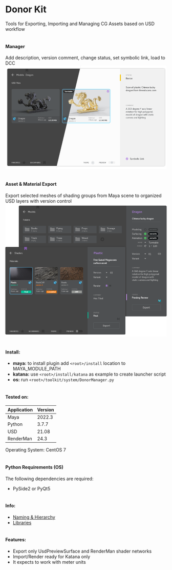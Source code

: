 # Donor Kit
Tools for Exporting, Importing and Managing CG Assets based on USD workflow
<br/><br/>
#### Manager
Add description, version comment, change status, set symbolic link, load to DCC
![Manager](doc/manager.png)
<br/><br/>
#### Asset & Material Export
Export selected meshes of shading groups from Maya scene to organized USD layers with version control
![Manager](doc/export.png)
<br/><br/>
#### Install:
+ **maya:** to install plugin add `<root>/install` location to MAYA_MODULE_PATH
+ **katana:** use `<root>/install/katana` as example to create launcher script
+ **os:** run `<root>/toolkit/system/DonorManager.py`
<br/><br/>
#### Tested on:

| Application  | Version |
|--------------|---------|
| Maya         | 2022.3  |
| Python       | 3.7.7   |
| USD          | 21.08   |
| RenderMan    | 24.3    |

Operating System: CentOS 7
<br/><br/>
#### Python Requirements (OS)
The following dependencies are required:
+ PySide2 or PyQt5
<br/><br/>
#### Info:
- [Naming & Hierarchy](doc/Naming.md)
- [Libraries](doc/Libraries.md)
<br/><br/>
#### Features:
+ Export only UsdPreviewSurface and RenderMan shader networks
+ Import/Render ready for Katana only
+ It expects to work with meter units

